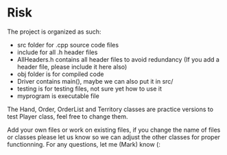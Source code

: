 # Risk
The project is organized as such:
- src folder for .cpp source code files
- include for all .h header files
- AllHeaders.h contains all header files to avoid redundancy (If you add a header file, please include it here also)
- obj folder is for compiled code
- Driver contains main(), maybe we can also put it in src/
- testing is for testing files, not sure yet how to use it
- myprogram is executable file

The Hand, Order, OrderList and Territory classes are practice versions to test Player class, feel free to change them.

Add your own files or work on existing files, if you change the name of files or classes please let us know so we can adjust 
the other classes for proper functionning. For any questions, let me (Mark) know (:

